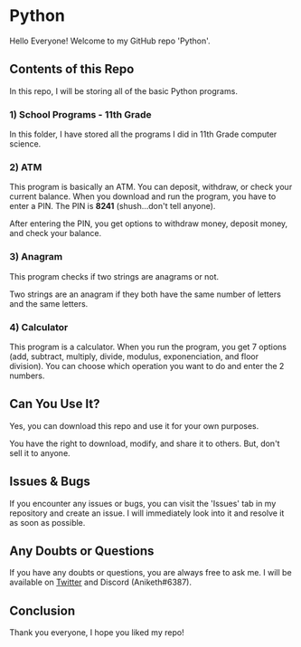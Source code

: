 # Python

Hello Everyone! Welcome to my GitHub repo 'Python'.

## Contents of this Repo

In this repo, I will be storing all of the basic Python programs.

### 1) School Programs - 11th Grade

In this folder, I have stored all the programs I did in 11th Grade computer science.

### 2) ATM

This program is basically an ATM. You can deposit, withdraw, or check your current balance. When you download and run the program, you have to enter a PIN. The PIN is **8241** (shush...don't tell anyone).

After entering the PIN, you get options to withdraw money, deposit money, and check your balance.

### 3) Anagram

This program checks if two strings are anagrams or not.

Two strings are an anagram if they both have the same number of letters and the same letters.

### 4) Calculator

This program is a calculator. When you run the program, you get 7 options (add, subtract, multiply, divide, modulus, exponenciation, and floor division). You can choose which operation you want to do and enter the 2 numbers.

## Can You Use It?

Yes, you can download this repo and use it for your own purposes.

You have the right to download, modify, and share it to others. But, don't sell it to anyone.

## Issues & Bugs

If you encounter any issues or bugs, you can visit the 'Issues' tab in my repository and create an issue. I will immediately look into it and resolve it as soon as possible.

## Any Doubts or Questions

If you have any doubts or questions, you are always free to ask me. I will be available on [Twitter](https://twitter.com/anikethchavare) and Discord (Aniketh#6387).

## Conclusion

Thank you everyone, I hope you liked my repo!
